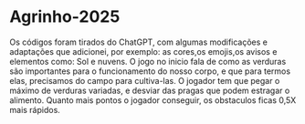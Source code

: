 # Agrinho-2025
Os códigos foram tirados do ChatGPT, com algumas modificações e adaptações que adicionei, por exemplo: as cores,os emojis,os avisos e elementos como: Sol e nuvens.
O jogo no inicio fala de como as verduras são importantes para o funcionamento do nosso corpo, e que para termos elas, precisamos do campo para cultiva-las. O jogador tem que pegar o máximo de verduras variadas, e desviar das pragas que podem estragar o alimento. Quanto mais pontos o jogador conseguir, os obstaculos ficas 0,5X mais rápidos. 
